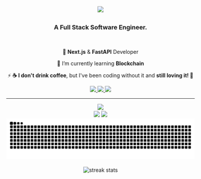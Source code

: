 
<h1 align="center">
    <img src="https://readme-typing-svg.herokuapp.com/?font=Righteous&size=35&center=true&vCenter=true&width=500&height=70&duration=4000&lines=Hello+World!+👋;+I'm+Samuael!;" />
</h1>

<h3 align="center">A Full Stack Software Engineer.</h3>

<br/>

<div align="center">
 
 🔭 **Next.js** & **FastAPI** Developer
 
 🌱 I’m currently learning **Blockchain**

⚡ **☕ I don't drink coffee**, but I've been coding without it and **still loving it! 🚀**

 </div>
 
<div align="center"> 
  <a href="mailto:lijsamuael@gmail.com">
    <img src="https://img.shields.io/badge/Gmail-333333?style=for-the-badge&logo=gmail&logoColor=red" />
  </a>
  <a href="https://linkedin.com/in/lijsamauel" target="_blank">
    <img src="https://img.shields.io/badge/LinkedIn-0077B5?style=for-the-badge&logo=linkedin&logoColor=white" target="_blank" />
  </a>
  <a href="https://samuael-ketema-portfolio.vercel.app/" target="_blank">
     <img src="https://img.shields.io/badge/Portfolio-FF5722?style=for-the-badge&logo=todoist&logoColor=white" target="_blank" /> <!-- sqlite, safari, google-chrome are other good icon options -->
  </a>
</div>

 <hr/>
 

<div align="center">
    <img src="https://skillicons.dev/icons?i=javascript,python,typescript" /><br>
    <img src="https://skillicons.dev/icons?i=react,nextjs,flutter,angular" />
    <img src="https://skillicons.dev/icons?i=fastapi,django,nodejs,express,mongodb,postgres,mysql,docker" /><br>
</div>


<div align="center">

  <img alt="snake eating my contributions" src="https://raw.githubusercontent.com/lijsamuael/lijsamuael/output/github-contribution-grid-snake.svg" />
  

</div>



<br>
<div align=center>
  <img width=390 src="https://github-readme-streak-stats-salesp07.vercel.app/?user=lijsamuael&count_private=true&theme=react&border_radius=10" alt="streak stats"/>
</div>

<br/><br/>
